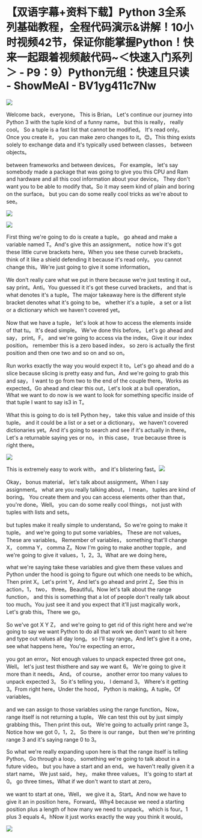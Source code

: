 # 【双语字幕+资料下载】Python 3全系列基础教程，全程代码演示&讲解！10小时视频42节，保证你能掌握Python！快来一起跟着视频敲代码~＜快速入门系列＞ - P9：9）Python元组：快速且只读 - ShowMeAI - BV1yg411c7Nw

![](img/1a6d1245cd7135a10f1445c03c8aba8f_0.png)

Welcome back， everyone。 This is Brian。 Let's continue our journey into Python 3 with the tuple kind of a funny name。 but this is really， really cool。 So a tuple is a fast list that cannot be modified。 It's read only。 Once you create it， you can make zero changes to it。😊。This thing exists solely to exchange data and it's typically used between classes， between objects。

 between frameworks and between devices。 For example。 let's say somebody made a package that was going to give you this CPU and Ram and hardware and all this cool information about your device。 They don't want you to be able to modify that。So it may seem kind of plain and boring on the surface。 but you can do some really cool tricks as we're about to see。



![](img/1a6d1245cd7135a10f1445c03c8aba8f_2.png)

![](img/1a6d1245cd7135a10f1445c03c8aba8f_3.png)

First thing we're going to do is create a tuple。 go ahead and make a variable named T。And's give this an assignment。 notice how it's got these little curve brackets here。When you see these curveb brackets， think of it like a shield defending it because it's read only。 you cannot change this。We're just going to give it some information。

 We don't really care what we put in there because we're just testing it out， say print。Anti。You guessed it it's got these curved brackets， and that is what denotes it's a tuple。The major takeaway here is the different style bracket denotes what it's going to be。 whether it's a tuple， a set or a list or a dictionary which we haven't covered yet。

Now that we have a tuple， let's look at how to access the elements inside of that tu。 It's dead simple。 We've done this before。 Let's go ahead and say， print。F。 and we're going to access via the index。Give it our index position。 remember this is a zero based index， so zero is actually the first position and then one two and so on and so on。

Run works exactly the way you would expect it to。Let's go ahead and do a slice because slicing is pretty easy and fun。And we're going to grab this and say， I want to go from two to the end of the couple there。Works as expected。Go ahead and clear this out，Let's look at a bull operation。What we want to do now is we want to look for something specific inside of that tuple I want to say is3 in T。

What this is going to do is tell Python hey， take this value and inside of this tuple。 and it could be a list or a set or a dictionary。 we haven't covered dictionaries yet。And it's going to search and see if it's actually in there。Let's a returnable saying yes or no。 in this case， true because three is right there。

![](img/1a6d1245cd7135a10f1445c03c8aba8f_5.png)

This is extremely easy to work with， and it's blistering fast。![](img/1a6d1245cd7135a10f1445c03c8aba8f_7.png)

Okay， bonus material， let's talk about assignment。When I say assignment。 what are you really talking about， I mean， tuples are kind of boring。 You create them and you can access elements other than that， you're done。Well。 you can do some really cool things， not just with tuples with lists and sets。

 but tuples make it really simple to understand。So we're going to make it tuple。 and we're going to put some variables。 These are not values。 These are variables。 Remember of variables， something that'll change X， comma Y， comma Z。Now I'm going to make another topple， and we're going to give it values，1，2。3。What are we doing here。

 what we're saying take these variables and give them these values and Python under the hood is going to figure out which one needs to be which。Then print X。Let's print Y。And let's go ahead and print Z。See this in action，1， two， three。Beautiful。Now let's talk about the range function， and this is something that a lot of people don't really talk about too much。You just see it and you expect that it'll just magically work， Let's grab this。There we go。

 So we've got X Y Z， and we're going to get rid of this right here and we're going to say we want Python to do all that work we don't want to sit here and type out values all day long。 so I'll say range。And let's give it a one， see what happens here。You're expecting an error。

 you got an error。Not enough values to unpack expected three got one。Well。 let's just test thisthere and say we want 6。 We're going to give it more than it needs。 And。 of course， another error too many values to unpack expected 3。 So it's telling you， I demand 3。 Where's it getting 3。From right here。Under the hood， Python is making。A tuple。Of variables。

 and we can assign to those variables using the range function。Now。 range itself is not returning a tuple。 We can test this out by just simply grabbing this。Then print this out。 We're going to actually print range 3。Notice how we got 0，1，2。 So there is our range， but then we're printing range 3 and it's saying range 0 to 3。

So what we're really expanding upon here is that the range itself is telling Python。Go through a loop， something we're going to talk about in a future video。 but you have a start and an end。 we haven't really given it a start name。 We just said， hey。 make three values。 It's going to start at 0。 go three times。What if we don't want to start at zero。

 we want to start at one。Well， we give it a。Start。And now we have to give it an in position here。Forward。Why4 because we need a starting position plus a length of how many we need to unpack。 which is four。1 plus 3 equals 4。hNow it just works exactly the way you think it would。

![](img/1a6d1245cd7135a10f1445c03c8aba8f_9.png)